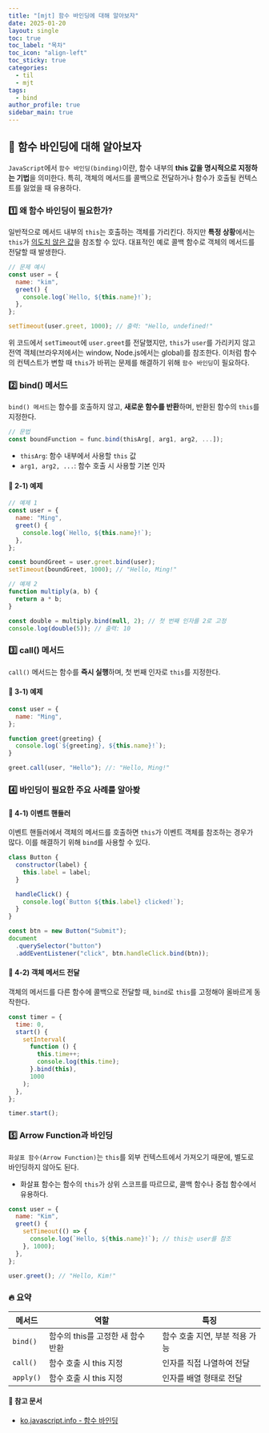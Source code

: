 ```yaml
---
title: "[mjt] 함수 바인딩에 대해 알아보자"
date: 2025-01-20
layout: single
toc: true
toc_label: "목차"
toc_icon: "align-left"
toc_sticky: true
categories:
  - til
  - mjt
tags:
  - bind
author_profile: true
sidebar_main: true
---
```


## :ledger: 함수 바인딩에 대해 알아보자

`JavaScript`에서 `함수 바인딩(binding)`이란, 함수 내부의 **this 값을 명시적으로 지정하는 기법**을 의미한다. 특히, 객체의 메서드를 콜백으로 전달하거나 함수가 호출될 컨텍스트를 잃었을 때 유용하다.

### :one: 왜 함수 바인딩이 필요한가?

일반적으로 메서드 내부의 `this`는 호출하는 객체를 가리킨다. 하지만 **특정 상황**에서는 `this`가 <u>의도치 않은 값</u>을 참조할 수 있다.
대표적인 예로 콜백 함수로 객체의 메서드를 전달할 때 발생한다.

```javascript
// 문제 예시
const user = {
  name: "kim",
  greet() {
    console.log(`Hello, ${this.name}!`);
  },
};

setTimeout(user.greet, 1000); // 출력: "Hello, undefined!"
```

위 코드에서 `setTimeout`에 `user.greet`를 전달했지만, `this`가 `user`를 가리키지 않고 전역 객체(브라우저에서는 window, Node.js에서는 global)를 참조한다. 이처럼 함수의 컨텍스트가 변할 때 `this`가 바뀌는 문제를 해결하기 위해 `함수 바인딩`이 필요하다.

### :two: bind() 메서드

`bind() 메서드`는 함수를 호출하지 않고, **새로운 함수를 반환**하며, 반환된 함수의 `this`를 지정한다.

```javascript
// 문법
const boundFunction = func.bind(thisArg[, arg1, arg2, ...]);
```

- `thisArg`: 함수 내부에서 사용할 `this` 값
- `arg1, arg2, ...`: 함수 호출 시 사용할 기본 인자

#### :pushpin: 2-1) 예제

```javascript
// 예제 1
const user = {
  name: "Ming",
  greet() {
    console.log(`Hello, ${this.name}!`);
  },
};

const boundGreet = user.greet.bind(user);
setTimeout(boundGreet, 1000); // "Hello, Ming!"

// 예제 2
function multiply(a, b) {
  return a * b;
}

const double = multiply.bind(null, 2); // 첫 번째 인자를 2로 고정
console.log(double(5)); // 출력: 10
```

### :three: call() 메서드

`call()` 메서드는 함수를 **즉시 실행**하며, 첫 번째 인자로 `this`를 지정한다.

#### :pushpin: 3-1) 예제

```javascript
const user = {
  name: "Ming",
};

function greet(greeting) {
  console.log(`${greeting}, ${this.name}!`);
}

greet.call(user, "Hello"); //: "Hello, Ming!"
```

### :four: 바인딩이 필요한 주요 사례를 알아봦

#### :pushpin: 4-1) 이벤트 핸들러

이벤트 핸들러에서 객체의 메서드를 호출하면 `this`가 이벤트 객체를 참조하는 경우가 많다. 이를 해결하기 위해 `bind`를 사용할 수 있다.

```javascript
class Button {
  constructor(label) {
    this.label = label;
  }

  handleClick() {
    console.log(`Button ${this.label} clicked!`);
  }
}

const btn = new Button("Submit");
document
  .querySelector("button")
  .addEventListener("click", btn.handleClick.bind(btn));
```

#### :pushpin: 4-2) 객체 메서드 전달

객체의 메서드를 다른 함수에 콜백으로 전달할 때, `bind`로 `this`를 고정해야 올바르게 동작한다.

```javascript
const timer = {
  time: 0,
  start() {
    setInterval(
      function () {
        this.time++;
        console.log(this.time);
      }.bind(this),
      1000
    );
  },
};

timer.start();
```

### :five: Arrow Function과 바인딩

`화살표 함수(Arrow Function)`는 `this`를 외부 컨텍스트에서 가져오기 때문에, 별도로 바인딩하지 않아도 된다.

- 화살표 함수는 함수의 `this`가 상위 스코프를 따르므로, 콜백 함수나 중첩 함수에서 유용하다.

```javascript
const user = {
  name: "Kim",
  greet() {
    setTimeout(() => {
      console.log(`Hello, ${this.name}!`); // this는 user를 참조
    }, 1000);
  },
};

user.greet(); // "Hello, Kim!"
```

### :fire: 요약

| 메서드    | 역할                              | 특징                           |
| --------- | --------------------------------- | ------------------------------ |
| `bind()`  | 함수의 this를 고정한 새 함수 반환 | 함수 호출 지연, 부분 적용 가능 |
| `call()`  | 함수 호출 시 this 지정            | 인자를 직접 나열하여 전달      |
| `apply()` | 함수 호출 시 this 지정            | 인자를 배열 형태로 전달        |

#### :pushpin: 참고 문서

- [ko.javascript.info - 함수 바인딩](https://ko.javascript.info/bind)
